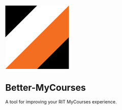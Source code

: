 ![Better-MyCourses logo](./icon.svg "Better MyCourses")

# Better-MyCourses
A tool for improving your RIT MyCourses experience.

